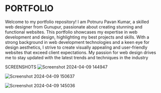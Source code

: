 # PORTFOLIO
Welcome to my portfolio repository! I am Potnuru Pavan Kumar, a skilled web designer from Gunupur, passionate about creating stunning and functional websites. This portfolio showcases my expertise in web development and design, highlighting my best projects and skills.
With a strong background in web development technologies and a keen eye for design aesthetics, I strive to create visually appealing and user-friendly websites that exceed client expectations. My passion for web design drives me to stay updated with the latest trends and techniques in the industry

SCREENSHOTS
![Screenshot 2024-04-09 144947](https://github.com/pavankumar936/CODSOFT/assets/166366469/e3839b3b-418c-4b69-873b-a6b2ef662309)

![Screenshot 2024-04-09 150637](https://github.com/pavankumar936/CODSOFT/assets/166366469/1bcfa90c-1921-4823-8dc7-339c408668a6)

![Screenshot 2024-04-09 145036](https://github.com/pavankumar936/CODSOFT/assets/166366469/ca65ba7e-c242-433e-9f84-21d50051c3a0)
